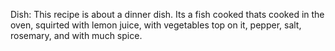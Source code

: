 Dish: This recipe is about a dinner dish. Its a fish cooked thats cooked in the oven, squirted with lemon juice, with vegetables top on it, pepper, salt, rosemary, and with much spice.